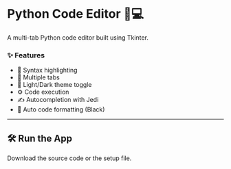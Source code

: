 # Python Code Editor 🧠💻

A multi-tab Python code editor built using Tkinter.

### ✨ Features

- 📝 Syntax highlighting
- 📑 Multiple tabs
- 🎨 Light/Dark theme toggle
- ⚙️ Code execution
- ✍️ Autocompletion with Jedi
- 🧹 Auto code formatting (Black)

---

## 🛠 Run the App

Download the source code or the setup file.


